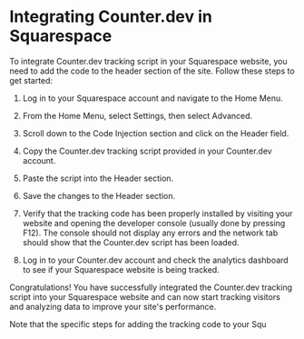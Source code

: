# Integrating Counter.dev in Squarespace

To integrate Counter.dev tracking script in your Squarespace website, you need
to add the code to the header section of the site. Follow these steps to get
started:

1. Log in to your Squarespace account and navigate to the Home Menu.

2. From the Home Menu, select Settings, then select Advanced.

3. Scroll down to the Code Injection section and click on the Header field.

4. Copy the Counter.dev tracking script provided in your Counter.dev account.

5. Paste the script into the Header section.

6. Save the changes to the Header section.

7. Verify that the tracking code has been properly installed by visiting your
website and opening the developer console (usually done by pressing F12). The
console should not display any errors and the network tab should show that the
Counter.dev script has been loaded.

8. Log in to your Counter.dev account and check the analytics dashboard to see
if your Squarespace website is being tracked.

Congratulations! You have successfully integrated the Counter.dev tracking
script into your Squarespace website and can now start tracking visitors and
analyzing data to improve your site's performance.

Note that the specific steps for adding the tracking code to your Squ
